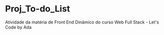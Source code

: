 # Proj_To-do_List
Atividade da matéria de Front End Dinâmico do curso Web Full Stack - Let's Code by Ada
